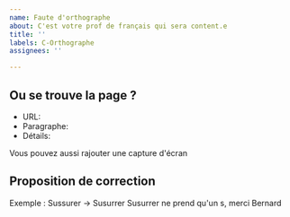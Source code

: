```yaml
---
name: Faute d'orthographe
about: C'est votre prof de français qui sera content.e
title: ''
labels: C-Orthographe
assignees: ''

---
```


## Ou se trouve la page ?

* URL: 
* Paragraphe:
* Détails: 

Vous pouvez aussi rajouter une capture d'écran

## Proposition de correction

Exemple : Sussurer -> Susurrer 
Susurrer ne prend qu'un s, merci Bernard
